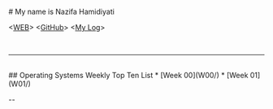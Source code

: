 ---
---
<br>
# My name is Nazifa Hamidiyati

<[WEB](https://nazifahamidiyati.github.io/os202/)>
<[GitHub](https://github.com/nazifahamidiyati/os202/)>
<[My Log](TXT/mylog.txt)>

<br>
<hr>
<br>
## Operating Systems Weekly Top Ten List
* [Week 00](W00/) 
* [Week 01](W01/)

--
